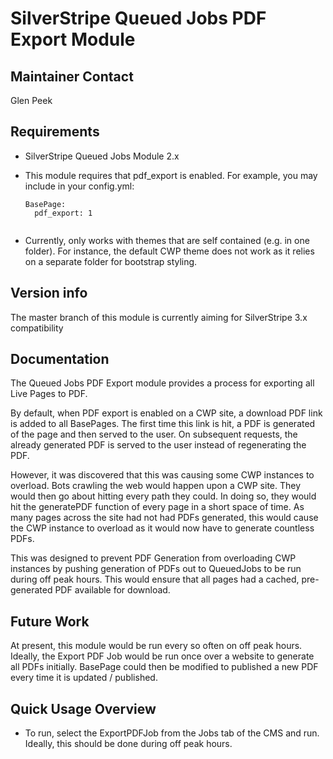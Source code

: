 # SilverStripe Queued Jobs PDF Export Module

## Maintainer Contact

Glen Peek

## Requirements

* SilverStripe Queued Jobs Module 2.x
* This module requires that pdf_export is enabled. For example, you may include in your config.yml:
   
  ```
  BasePage: 
    pdf_export: 1
         
  ```
   
* Currently, only works with themes that are self contained (e.g. in one folder). For instance, the default CWP theme does not work as it relies on a separate folder for bootstrap styling.

## Version info

The master branch of this module is currently aiming for SilverStripe 3.x compatibility

## Documentation

The Queued Jobs PDF Export module provides a process for exporting all Live Pages to PDF. 

By default, when PDF export is enabled on a CWP site, a download PDF link is added to all BasePages. 
The first time this link is hit, a PDF is generated of the page and then served to the user.
On subsequent requests, the already generated PDF is served to the user instead of regenerating the PDF. 

However, it was discovered that this was causing some CWP instances to overload. 
Bots crawling the web would happen upon a CWP site. They would then go about hitting every path they could. 
In doing so, they would hit the generatePDF function of every page in a short space of time. 
As many pages across the site had not had PDFs generated, this would cause the CWP instance to overload as it would now 
have to generate countless PDFs.

This was designed to prevent PDF Generation from overloading CWP instances by pushing generation of PDFs out to 
QueuedJobs to be run during off peak hours. This would ensure that all pages had a cached, pre-generated PDF available for download. 

## Future Work

At present, this module would be run every so often on off peak hours. 
Ideally, the Export PDF Job would be run once over a website to generate all PDFs initially.
BasePage could then be modified to published a new PDF every time it is updated / published.  
   

## Quick Usage Overview

* To run, select the ExportPDFJob from the Jobs tab of the CMS and run. Ideally, this should be done during off peak hours. 
 
 


